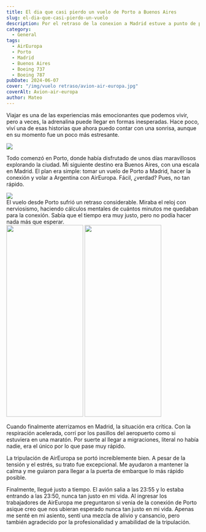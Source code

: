 ```yaml
---
title: El dia que casi pierdo un vuelo de Porto a Buenos Aires
slug: el-dia-que-casi-pierdo-un-vuelo
description: Por el retraso de la conexion a Madrid estuve a punto de perderlo.
category:
  - General 
tags:
  - AirEuropa
  - Porto
  - Madrid
  - Buenos Aires
  - Boeing 737
  - Boeing 787
pubDate: 2024-06-07
cover: "/img/vuelo retraso/avion-air-europa.jpg"
coverAlt: Avion-air-europa
author: Mateo
---
```


Viajar es una de las experiencias más emocionantes que podemos vivir, pero a veces, la adrenalina puede llegar en formas inesperadas. Hace poco, viví una de esas historias que ahora puedo contar con una sonrisa, aunque en su momento fue un poco más estresante.

<div class="flex justify-center mx-auto"> 
<img src="/img/vuelo retraso/ventana avion.jpg">
</div>


Todo comenzó en Porto, donde había disfrutado de unos días maravillosos explorando la ciudad. Mi siguiente destino era Buenos Aires, con una escala en Madrid. El plan era simple: tomar un vuelo de Porto a Madrid, hacer la conexión y volar a Argentina con AirEuropa. Fácil, ¿verdad? Pues, no tan rápido.
<div class="flex justify-center mx-auto hover:scale-150 "> 
<img src="/img/vuelo retraso/mensaje aireuropa.png">
</div>
El vuelo desde Porto sufrió un retraso considerable. Miraba el reloj con nerviosismo, haciendo cálculos mentales de cuántos minutos me quedaban para la conexión. Sabía que el tiempo era muy justo, pero no podía hacer nada más que esperar.
<div class="flex justify-center mx-auto hover:scale-150 "> 
<img src="/img/vuelo retraso/opo-mad2.jpg" width="200px" height="500px">
<img src="/img/vuelo retraso/mad-eze.png" width="200px" height="500px">
</div>

Cuando finalmente aterrizamos en Madrid, la situación era crítica. Con la respiración acelerada, corrí por los pasillos del aeropuerto como si estuviera en una maratón. Por suerte al llegar a migraciones, literal no había nadie, era el único por lo que pase muy rápido.


La tripulación de AirEuropa se portó increíblemente bien. A pesar de la tensión y el estrés, su trato fue excepcional. Me ayudaron a mantener la calma y me guiaron para llegar a la puerta de embarque lo más rápido posible.

Finalmente, llegué justo a tiempo. El avión salia a las 23:55 y lo estaba entrando a las 23:50, nunca tan justo en mi vida. 
Al ingresar los trabajadores de AirEuropa me preguntaron si venia de la conexión de Porto asique creo que nos ubieran esperado nunca tan justo en mi vida. 
Apenas me senté en mi asiento, sentí una mezcla de alivio y cansancio, pero también agradecido por la profesionalidad y amabilidad de la tripulación.

